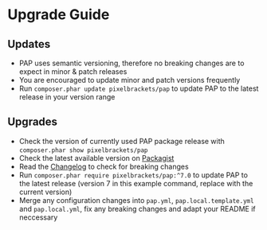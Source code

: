 # Upgrade Guide

## Updates

- PAP uses semantic versioning, therefore no breaking changes are to expect
  in minor & patch releases
- You are encouraged to update minor and patch versions frequently
- Run `composer.phar update pixelbrackets/pap` to update PAP to the latest 
  release in your version range

## Upgrades

- Check the version of currently used PAP package release with
  `composer.phar show pixelbrackets/pap`
- Check the latest available version on
  [Packagist](https://packagist.org/packages/pixelbrackets/pap/)
- Read the [Changelog](../CHANGELOG.md) to check for breaking changes
- Run `composer.phar require pixelbrackets/pap:^7.0` to update PAP to the latest
  release (version 7 in this example command, replace with the current version)
- Merge any configuration changes into `pap.yml`, `pap.local.template.yml` and 
  `pap.local.yml`, 
  fix any breaking changes and adapt your README if neccessary
